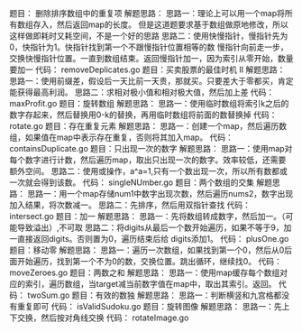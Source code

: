 题目：
删除排序数组中的重复项
解题思路：
思路一：理论上可以用一个map将所有数组存入，然后返回map的长度。
但是这道题要求基于数组做原地修改，所以这样做即耗时又耗空间，不是一个好的思路
思路二：使用快慢指针，慢指针先为0，快指针为1。快指针找到第一个不跟慢指针位置相等的数
慢指针向前走一步，交换快慢指针位置。一直到数组结束。返回慢指针加一，因为索引从零开始，数量要加一
代码：
removeDeplicates.go
题目：买卖股票的最佳时机 II
解题思路：
思路一：使用前缀差，假设后一天比前一天贵，那就买。只要差大于零都买，肯定能获得最高利润。
思路二：求相对极小值和相对极大值，然后加上差
代码：
maxProfit.go
题目：旋转数组
解题思路：
思路一：使用临时数组将索引k之后的数字存起来，然后替换用0-k的替换，再用临时数组将前面的数替换掉
代码：
rotate.go
题目：存在重复元素
解题思路：
思路一：创建一个map，然后遍历数组，如果值在map中表示存在重复，否则将其加入map。
代码：
containsDuplicate.go
题目：只出现一次的数字
解题思路：
思路一：使用map对每个数字进行计数，然后遍历map，取出只出现一次的数字。效率较低，还需要额外空间。
思路二：使用或操作，a^a=1,只有一个数出现一次，所以所有数都或一次就会得到该数。
代码：
singleNUmber.go
题目：两个数组的交集
解题思路：
思路一：用一个map存储num1中数字出现次数，然后遍历nums2，数字出现加入结果，将次数减一。
思路二：先排序，然后用双指针查找
代码：
intersect.go
题目：加一
解题思路：
思路一：先将数组转成数字，然后加一。（可能导致溢出）,不可取
思路二：将digits从最后一个数开始遍历，如果不等于9，加一直接返回digits。否则置为0，遍历结束后给
digits添加1。
代码：
plusOne.go
题目：移动零
解题思路：
思路一：遍历一次数组，如果找到第一个0，然后从0后面开始遍历，找到第一个不为0的数，交换位置。跳出循环，继续找0。
代码：
moveZeroes.go
题目：两数之和
解题思路：
思路一：使用map缓存每个数组对应的索引，遍历数组，当target减当前数字值在map中，取出其索引。返回。
代码：
twoSum.go
题目：有效的数独
解题思路：
思路一：判断横竖和九宫格都没有重复即可
代码：
isValidSudoku.go
题目：旋转图像
解题思路：
思路一：先上下交换，然后按对角线交换
代码：
rotateImage.go